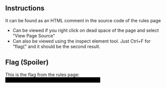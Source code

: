 ## Instructions

It can be found as an HTML comment in the source code of the rules page 
- Can be viewed if you right click on dead space of the page and select "View Page Source"
- Can also be viewed using the inspect element tool.
Just Ctrl+F for "flag{" and it should be the second result.

## Flag (Spoiler)
This is the flag from the rules page: 
<span style="color: black; background: black; ">`flag{90bc54705794a62015369fd8e86e557b</span>